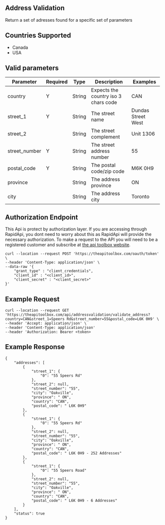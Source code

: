 ## Address Validation
Return a set of adresses found for a specific set of parameters
## Countries Supported
* Canada
* USA
## Valid parameters

|Parameter|Required| Type| Description  | Examples   |
|---|---|---|---|---|
|country   |Y| String   | Expects the country iso 3 chars code   | CAN  |
|street_1   |Y| String   | The street name   | Dundas Street West  |
|street_2   | |String   | The street complement   | Unit 1306  |
|street_number |Y  | String   | The street address number   | 55  |
|postal_code  |Y| String   | The postal code/zip code  | M6K 0H9  |
|province   | |String   | The address province  | ON  |
|city   | |String   | The address city  | Toronto  |


## Authorization Endpoint

This Api is protect by authorization layer. If you are accessing through RapidApi, you dont need to worry about this as RapidApi will provide the necessary authorization.
To make a request to the API you will need to be a registered customer and subscribe at [the api toolbox website](https://theapitoolbox.com/register).

```
curl --location --request POST 'https://theapitoolbox.com/oauth/token' \
--header 'Content-Type: application/json' \
--data-raw '{
	"grant_type" : "client_credentials",
    "client_id" : "<client_id>",
    "client_secret" : "<client_secret>"
}'
```

## Example Request

```$xslt
curl --location --request GET 'https://theapitoolbox.com/api/addressvalidation/validate_address?country=CAN&street_1=Speers Rd&street_number=55&postal_code=L6K 0H9' \
--header 'Accept: application/json' \
--header 'Content-Type: application/json'
--header 'Authorization: Bearer <token>
```

## Example Response

```$xslt
{
    "addresses": [
        {
            "street_1": {
                "0": "55 Speers Rd"
            },
            "street_2": null,
            "street_number": "55",
            "city": "Oakville",
            "province": " ON",
            "country": "CAN",
            "postal_code": " L6K 0H9"
        },
        {
            "street_1": {
                "0": "55 Speers Rd"
            },
            "street_2": null,
            "street_number": "55",
            "city": "Oakville",
            "province": " ON",
            "country": "CAN",
            "postal_code": " L6K 0H9 - 252 Addresses"
        },
        {
            "street_1": {
                "0": "55 Speers Road"
            },
            "street_2": null,
            "street_number": "55",
            "city": "Oakville",
            "province": " ON",
            "country": "CAN",
            "postal_code": " L6K 0H9 - 6 Addresses"
        }
    ],
    "status": true
}
```